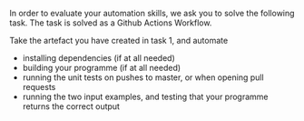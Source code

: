 In order to evaluate your automation skills, we ask you to solve the following
task. The task is solved as a Github Actions Workflow.

Take the artefact you have created in task 1, and automate

* installing dependencies (if at all needed)
* building your programme (if at all needed)
* running the unit tests on pushes to master, or when opening pull requests
* running the two input examples, and testing that your programme returns the correct output
